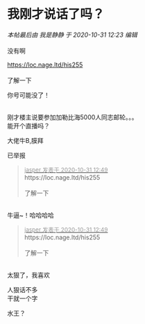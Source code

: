 # 我刚才说话了吗？


<i class="pstatus"> 本帖最后由 我是静静 于 2020-10-31 12:23 编辑 </i><br />
<br />
没有啊

https://loc.nage.ltd/his255<br />
<br />
了解一下<img src="static/image/smiley/default/lol.gif" smilieid="12" border="0" alt="" /><img id="aimg_QWkgr" onclick="zoom(this, this.src, 0, 0, 0)" class="zoom" src="https://cdn.jsdelivr.net/gh/hishis/forum-master/public/images/patch.gif" onmouseover="img_onmouseoverfunc(this)" onload="thumbImg(this)" border="0" alt="" />

你号可能没了！<br />
<br />
<img src="static/image/smiley/default/lol.gif" smilieid="12" border="0" alt="" /><img src="static/image/smiley/default/lol.gif" smilieid="12" border="0" alt="" /><img src="static/image/smiley/default/lol.gif" smilieid="12" border="0" alt="" />

刚才楼主说要参加加勒比海5000人同志邮轮。。。<br />
能开个直播吗？

大佬牛B,膜拜

已举报

<div class="quote"><blockquote><font size="2"><a href="https://www.hostloc.com/forum.php?mod=redirect&amp;goto=findpost&amp;pid=9380163&amp;ptid=760551" target="_blank"><font color="#999999">jasper 发表于 2020-10-31 12:49</font></a></font><br />
https://loc.nage.ltd/his255<br />
<br />
了解一下</blockquote></div><br />
牛逼~！哈哈哈哈

<div class="quote"><blockquote><font size="2"><a href="https://www.hostloc.com/forum.php?mod=redirect&amp;goto=findpost&amp;pid=9380163&amp;ptid=760551" target="_blank"><font color="#999999">jasper 发表于 2020-10-31 12:49</font></a></font><br />
https://loc.nage.ltd/his255<br />
<br />
了解一下</blockquote></div><br />
太狠了，我喜欢<img id="aimg_mhfb3" onclick="zoom(this, this.src, 0, 0, 0)" class="zoom" src="https://cdn.jsdelivr.net/gh/hishis/forum-master/public/images/patch.gif" onmouseover="img_onmouseoverfunc(this)" onload="thumbImg(this)" border="0" alt="" />

人狠话不多<br />
干就一个字

水王？
